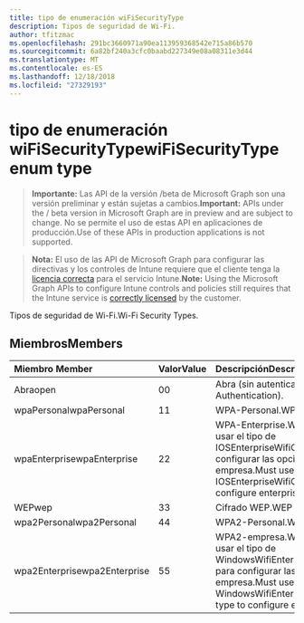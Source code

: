 ```yaml
---
title: tipo de enumeración wiFiSecurityType
description: Tipos de seguridad de Wi-Fi.
author: tfitzmac
ms.openlocfilehash: 291bc3660971a90ea113959368542e715a86b570
ms.sourcegitcommit: 6a82bf240a3cfc0baabd227349e08a08311e3d44
ms.translationtype: MT
ms.contentlocale: es-ES
ms.lasthandoff: 12/18/2018
ms.locfileid: "27329193"
---
```

# <a name="wifisecuritytype-enum-type"></a><span data-ttu-id="680f4-103">tipo de enumeración wiFiSecurityType</span><span class="sxs-lookup"><span data-stu-id="680f4-103">wiFiSecurityType enum type</span></span>

> <span data-ttu-id="680f4-104">**Importante:** Las API de la versión /beta de Microsoft Graph son una versión preliminar y están sujetas a cambios.</span><span class="sxs-lookup"><span data-stu-id="680f4-104">**Important:** APIs under the / beta version in Microsoft Graph are in preview and are subject to change.</span></span> <span data-ttu-id="680f4-105">No se permite el uso de estas API en aplicaciones de producción.</span><span class="sxs-lookup"><span data-stu-id="680f4-105">Use of these APIs in production applications is not supported.</span></span>

> <span data-ttu-id="680f4-106">**Nota:** El uso de las API de Microsoft Graph para configurar las directivas y los controles de Intune requiere que el cliente tenga la [licencia correcta](https://go.microsoft.com/fwlink/?linkid=839381) para el servicio Intune.</span><span class="sxs-lookup"><span data-stu-id="680f4-106">**Note:** Using the Microsoft Graph APIs to configure Intune controls and policies still requires that the Intune service is [correctly licensed](https://go.microsoft.com/fwlink/?linkid=839381) by the customer.</span></span>

<span data-ttu-id="680f4-107">Tipos de seguridad de Wi-Fi.</span><span class="sxs-lookup"><span data-stu-id="680f4-107">Wi-Fi Security Types.</span></span>
## <a name="members"></a><span data-ttu-id="680f4-108">Miembros</span><span class="sxs-lookup"><span data-stu-id="680f4-108">Members</span></span>
|<span data-ttu-id="680f4-109">Miembro	</span><span class="sxs-lookup"><span data-stu-id="680f4-109">Member</span></span>|<span data-ttu-id="680f4-110">Valor</span><span class="sxs-lookup"><span data-stu-id="680f4-110">Value</span></span>|<span data-ttu-id="680f4-111">Descripción</span><span class="sxs-lookup"><span data-stu-id="680f4-111">Description</span></span>|
|:---|:---|:---|
|<span data-ttu-id="680f4-112">Abra</span><span class="sxs-lookup"><span data-stu-id="680f4-112">open</span></span>|<span data-ttu-id="680f4-113">0</span><span class="sxs-lookup"><span data-stu-id="680f4-113">0</span></span>|<span data-ttu-id="680f4-114">Abra (sin autenticación).</span><span class="sxs-lookup"><span data-stu-id="680f4-114">Open (No Authentication).</span></span>|
|<span data-ttu-id="680f4-115">wpaPersonal</span><span class="sxs-lookup"><span data-stu-id="680f4-115">wpaPersonal</span></span>|<span data-ttu-id="680f4-116">1</span><span class="sxs-lookup"><span data-stu-id="680f4-116">1</span></span>|<span data-ttu-id="680f4-117">WPA-Personal.</span><span class="sxs-lookup"><span data-stu-id="680f4-117">WPA-Personal.</span></span>|
|<span data-ttu-id="680f4-118">wpaEnterprise</span><span class="sxs-lookup"><span data-stu-id="680f4-118">wpaEnterprise</span></span>|<span data-ttu-id="680f4-119">2</span><span class="sxs-lookup"><span data-stu-id="680f4-119">2</span></span>|<span data-ttu-id="680f4-120">WPA-Enterprise.</span><span class="sxs-lookup"><span data-stu-id="680f4-120">WPA-Enterprise.</span></span> <span data-ttu-id="680f4-121">Debe usar el tipo de IOSEnterpriseWifiConfiguration para configurar las opciones de la empresa.</span><span class="sxs-lookup"><span data-stu-id="680f4-121">Must use IOSEnterpriseWifiConfiguration type to configure enterprise options.</span></span>|
|<span data-ttu-id="680f4-122">WEP</span><span class="sxs-lookup"><span data-stu-id="680f4-122">wep</span></span>|<span data-ttu-id="680f4-123">3</span><span class="sxs-lookup"><span data-stu-id="680f4-123">3</span></span>|<span data-ttu-id="680f4-124">Cifrado WEP.</span><span class="sxs-lookup"><span data-stu-id="680f4-124">WEP Encryption.</span></span>|
|<span data-ttu-id="680f4-125">wpa2Personal</span><span class="sxs-lookup"><span data-stu-id="680f4-125">wpa2Personal</span></span>|<span data-ttu-id="680f4-126">4</span><span class="sxs-lookup"><span data-stu-id="680f4-126">4</span></span>|<span data-ttu-id="680f4-127">WPA2-Personal.</span><span class="sxs-lookup"><span data-stu-id="680f4-127">WPA2-Personal.</span></span>|
|<span data-ttu-id="680f4-128">wpa2Enterprise</span><span class="sxs-lookup"><span data-stu-id="680f4-128">wpa2Enterprise</span></span>|<span data-ttu-id="680f4-129">5</span><span class="sxs-lookup"><span data-stu-id="680f4-129">5</span></span>|<span data-ttu-id="680f4-130">WPA2-empresa.</span><span class="sxs-lookup"><span data-stu-id="680f4-130">WPA2-Enterprise.</span></span> <span data-ttu-id="680f4-131">Debe usar el tipo de WindowsWifiEnterpriseEAPConfiguration para configurar las opciones de la empresa.</span><span class="sxs-lookup"><span data-stu-id="680f4-131">Must use WindowsWifiEnterpriseEAPConfiguration type to configure enterprise options.</span></span>|





